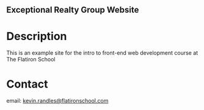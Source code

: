 Exceptional Realty Group Website
---

# Description
This is an example site for the intro to front-end web development course at The Flatiron School

# Contact
email: kevin.randles@flatironschool.com